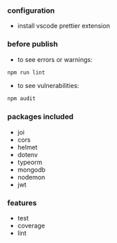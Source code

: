 ### configuration

* install vscode prettier extension

### before publish
* to see errors or warnings:
```bash
npm run lint
```
* to see vulnerabilities:
```bash
npm audit
```

### packages included
* joi
* cors
* helmet
* dotenv
* typeorm
* mongodb
* nodemon
* jwt

### features
* test
* coverage
* lint

